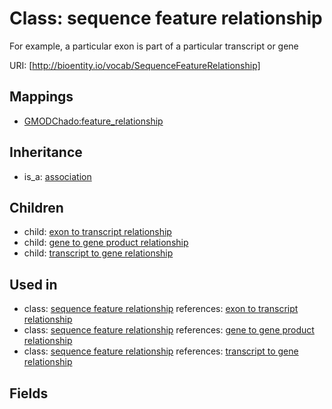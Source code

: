 # Class: sequence feature relationship


For example, a particular exon is part of a particular transcript or gene

URI: [http://bioentity.io/vocab/SequenceFeatureRelationship]
## Mappings

 * [GMODChado:feature_relationship](http://purl.obolibrary.org/obo/GMODChado_feature_relationship)
## Inheritance

 *  is_a: [association](Association.md)
## Children

 *  child: [exon to transcript relationship](ExonToTranscriptRelationship.md)
 *  child: [gene to gene product relationship](GeneToGeneProductRelationship.md)
 *  child: [transcript to gene relationship](TranscriptToGeneRelationship.md)
## Used in

 *  class: [sequence feature relationship](SequenceFeatureRelationship.md) references: [exon to transcript relationship](ExonToTranscriptRelationship.md)
 *  class: [sequence feature relationship](SequenceFeatureRelationship.md) references: [gene to gene product relationship](GeneToGeneProductRelationship.md)
 *  class: [sequence feature relationship](SequenceFeatureRelationship.md) references: [transcript to gene relationship](TranscriptToGeneRelationship.md)
## Fields

